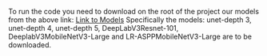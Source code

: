 
To run the code you need to download on the root of the project our models from the above link: 
[Link to Models](https://drive.google.com/drive/folders/1jBvJiEoeOonnyCba2TN7XipkUGmnTzHY)
Specifically the models: unet-depth 3, unet-depth 4, unet-depth 5, DeepLabV3Resnet-101, DeeplabV3MobileNetV3-Large and LR-ASPPMobileNetV3-Large are to be downloaded. 

